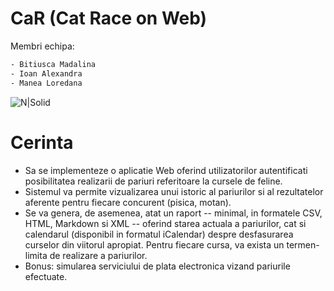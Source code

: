 # CaR (Cat Race on Web)
Membri echipa:

```sh
- Bitiusca Madalina 
- Ioan Alexandra  
- Manea Loredana 
```
![N|Solid](https://icon-library.com/images/cat-icon-png/cat-icon-png-8.jpg)

# Cerinta
- Sa se implementeze o aplicatie Web oferind utilizatorilor autentificati posibilitatea realizarii de pariuri referitoare la cursele de feline. 
- Sistemul va permite vizualizarea unui istoric al pariurilor si al rezultatelor aferente pentru fiecare concurent (pisica, motan). 
- Se va genera, de asemenea, atat un raport -- minimal, in formatele CSV, HTML, Markdown si XML -- oferind starea actuala a pariurilor, cat si calendarul (disponibil in formatul iCalendar) despre desfasurarea curselor din viitorul apropiat. Pentru fiecare cursa, va exista un termen-limita de realizare a pariurilor.
- Bonus: simularea serviciului de plata electronica vizand pariurile efectuate.
